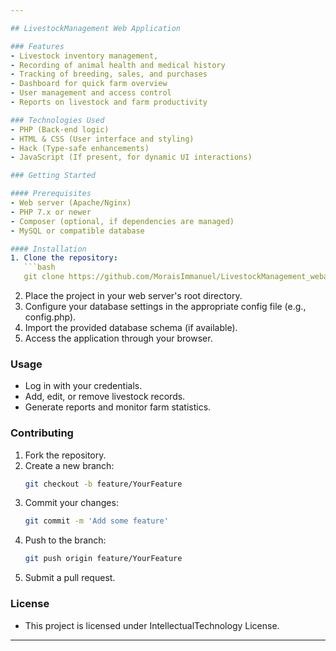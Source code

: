 ```yaml
---

## LivestockManagement Web Application

### Features
- Livestock inventory management,
- Recording of animal health and medical history
- Tracking of breeding, sales, and purchases
- Dashboard for quick farm overview
- User management and access control
- Reports on livestock and farm productivity

### Technologies Used
- PHP (Back-end logic)
- HTML & CSS (User interface and styling)
- Hack (Type-safe enhancements)
- JavaScript (If present, for dynamic UI interactions)

### Getting Started

#### Prerequisites
- Web server (Apache/Nginx)
- PHP 7.x or newer
- Composer (optional, if dependencies are managed)
- MySQL or compatible database

#### Installation
1. Clone the repository:
   ```bash
   git clone https://github.com/MoraisImmanuel/LivestockManagement_webaplication.git
   ```
2. Place the project in your web server's root directory.
3. Configure your database settings in the appropriate config file (e.g., config.php).
4. Import the provided database schema (if available).
5. Access the application through your browser.

### Usage
- Log in with your credentials.
- Add, edit, or remove livestock records.
- Generate reports and monitor farm statistics.

### Contributing
1. Fork the repository.
2. Create a new branch:
   ```bash
   git checkout -b feature/YourFeature
   ```
3. Commit your changes:
   ```bash
   git commit -m 'Add some feature'
   ```
4. Push to the branch:
   ```bash
   git push origin feature/YourFeature
   ```
5. Submit a pull request.

### License
- This project is licensed under IntellectualTechnology License.

---
```


